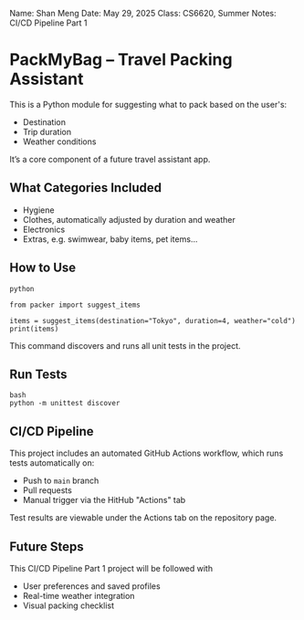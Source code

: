 Name: Shan Meng
Date: May 29, 2025
Class: CS6620, Summer
Notes: CI/CD Pipeline Part 1



# PackMyBag – Travel Packing Assistant
This is a Python module for suggesting what to pack based on the user's:
- Destination
- Trip duration
- Weather conditions

It’s a core component of a future travel assistant app.


## What Categories Included
- Hygiene
- Clothes, automatically adjusted by duration and weather
- Electronics
- Extras, e.g. swimwear, baby items, pet items...


## How to Use
```
python

from packer import suggest_items

items = suggest_items(destination="Tokyo", duration=4, weather="cold")
print(items)
```
This command discovers and runs all unit tests in the project.


## Run Tests
```
bash
python -m unittest discover
```

## CI/CD Pipeline
This project includes an automated GitHub Actions workflow, which runs tests automatically on:
- Push to `main` branch
- Pull requests
- Manual trigger via the HitHub "Actions" tab

Test results are viewable under the Actions tab on the repository page.


## Future Steps
This CI/CD Pipeline Part 1 project will be followed with 
- User preferences and saved profiles
- Real-time weather integration
- Visual packing checklist
